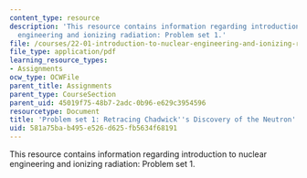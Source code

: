 ```yaml
---
content_type: resource
description: 'This resource contains information regarding introduction to nuclear
  engineering and ionizing radiation: Problem set 1.'
file: /courses/22-01-introduction-to-nuclear-engineering-and-ionizing-radiation-fall-2016/581a75bab495e526d625fb5634f68191_MIT22_01F16_ProblemSet1.pdf
file_type: application/pdf
learning_resource_types:
- Assignments
ocw_type: OCWFile
parent_title: Assignments
parent_type: CourseSection
parent_uid: 45019f75-48b7-2adc-0b96-e629c3954596
resourcetype: Document
title: 'Problem set 1: Retracing Chadwick''s Discovery of the Neutron'
uid: 581a75ba-b495-e526-d625-fb5634f68191
---
```

This resource contains information regarding introduction to nuclear engineering and ionizing radiation: Problem set 1.